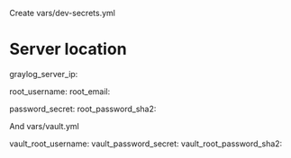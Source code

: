 Create vars/dev-secrets.yml

# Server location
graylog_server_ip:

root_username:
root_email:

password_secret:
root_password_sha2:


And vars/vault.yml

vault_root_username:
vault_password_secret:
vault_root_password_sha2:

